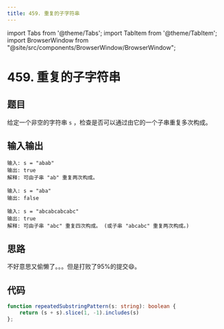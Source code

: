 ```yaml
---
title: 459. 重复的子字符串
---
```


import Tabs from '@theme/Tabs';
import TabItem from '@theme/TabItem';
import BrowserWindow from "@site/src/components/BrowserWindow/BrowserWindow";

# 459. 重复的子字符串

## 题目

<BrowserWindow url='https://leetcode-cn.com/problems/repeated-substring-pattern/'>

  给定一个非空的字符串 `s` ，检查是否可以通过由它的一个子串重复多次构成。

</BrowserWindow>

## 输入输出

<Tabs groupId="solutions">
  <TabItem value="example1" label="示例1">

    输入: s = "abab"
    输出: true
    解释: 可由子串 "ab" 重复两次构成。

  </TabItem>
  <TabItem value="example2" label="示例2">

    输入: s = "aba"
    输出: false

  </TabItem>
  <TabItem value="example3" label="示例3">

    输入: s = "abcabcabcabc"
    输出: true
    解释: 可由子串 "abc" 重复四次构成。 (或子串 "abcabc" 重复两次构成。)

  </TabItem>
</Tabs>

## 思路

不好意思又偷懒了。。。但是打败了95%的提交😄。

## 代码

<Tabs groupId="solutions">
  <TabItem value="ts" label="TypeScript">

```ts
function repeatedSubstringPattern(s: string): boolean {
    return (s + s).slice(1, -1).includes(s)
};
```

  </TabItem>
</Tabs>